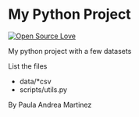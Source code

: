 # My Python Project

[![Open Source Love](https://badges.frapsoft.com/os/v2/open-source.png?v=103)](https://github.com/ellerbrock/open-source-badge/)

My python project with a few datasets

List the files

- data/*csv
- scripts/utils.py

By Paula Andrea Martinez
